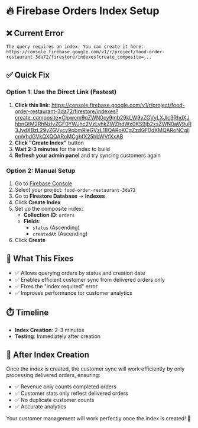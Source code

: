 # 🔥 Firebase Orders Index Setup

## ❌ Current Error
```
The query requires an index. You can create it here: https://console.firebase.google.com/v1/r/project/food-order-restaurant-3da72/firestore/indexes?create_composite=...
```

## ✅ Quick Fix

### Option 1: Use the Direct Link (Fastest)
1. **Click this link**: https://console.firebase.google.com/v1/r/project/food-order-restaurant-3da72/firestore/indexes?create_composite=Clpwcm9qZWN0cy9mb29kLW9yZGVyLXJlc3RhdXJhbnQtM2RhNzIvZGF0YWJhc2VzLyhkZWZhdWx0KS9jb2xsZWN0aW9uR3JvdXBzL29yZGVycy9pbmRleGVzL18QARoKCgZzdGF0dXMQARoNCgljcmVhdGVkQXQQARoMCghfX25hbWVfXxAB
2. **Click "Create Index"** button
3. **Wait 2-3 minutes** for the index to build
4. **Refresh your admin panel** and try syncing customers again

### Option 2: Manual Setup
1. Go to [Firebase Console](https://console.firebase.google.com)
2. Select your project: `food-order-restaurant-3da72`
3. Go to **Firestore Database** → **Indexes**
4. Click **Create Index**
5. Set up the composite index:
   - **Collection ID**: `orders`
   - **Fields**:
     - `status` (Ascending)
     - `createdAt` (Ascending)
6. Click **Create**

## 🎯 What This Fixes
- ✅ Allows querying orders by status and creation date
- ✅ Enables efficient customer sync from delivered orders only
- ✅ Fixes the "index required" error
- ✅ Improves performance for customer analytics

## ⏱️ Timeline
- **Index Creation**: 2-3 minutes
- **Testing**: Immediately after creation

## 🚀 After Index Creation
Once the index is created, the customer sync will work efficiently by only processing delivered orders, ensuring:
- ✅ Revenue only counts completed orders
- ✅ Customer stats only reflect delivered orders
- ✅ No duplicate customer counts
- ✅ Accurate analytics

Your customer management will work perfectly once the index is created! 🎉
